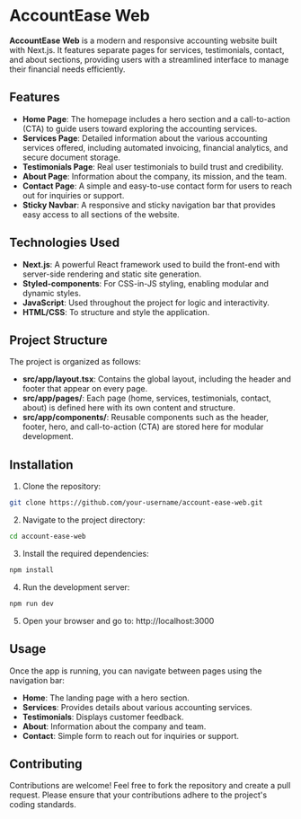 # AccountEase Web

**AccountEase Web** is a modern and responsive accounting website built with Next.js. It features separate pages for services, testimonials, contact, and about sections, providing users with a streamlined interface to manage their financial needs efficiently.

## Features

- **Home Page**: The homepage includes a hero section and a call-to-action (CTA) to guide users toward exploring the accounting services.
- **Services Page**: Detailed information about the various accounting services offered, including automated invoicing, financial analytics, and secure document storage.
- **Testimonials Page**: Real user testimonials to build trust and credibility.
- **About Page**: Information about the company, its mission, and the team.
- **Contact Page**: A simple and easy-to-use contact form for users to reach out for inquiries or support.
- **Sticky Navbar**: A responsive and sticky navigation bar that provides easy access to all sections of the website.

## Technologies Used

- **Next.js**: A powerful React framework used to build the front-end with server-side rendering and static site generation.
- **Styled-components**: For CSS-in-JS styling, enabling modular and dynamic styles.
- **JavaScript**: Used throughout the project for logic and interactivity.
- **HTML/CSS**: To structure and style the application.

## Project Structure

The project is organized as follows:

- **src/app/layout.tsx**: Contains the global layout, including the header and footer that appear on every page.
- **src/app/pages/**: Each page (home, services, testimonials, contact, about) is defined here with its own content and structure.
- **src/app/components/**: Reusable components such as the header, footer, hero, and call-to-action (CTA) are stored here for modular development.

## Installation

1. Clone the repository:
```bash
git clone https://github.com/your-username/account-ease-web.git
```

2. Navigate to the project directory:
```bash
cd account-ease-web
```

3. Install the required dependencies:
```bash
npm install
```

4. Run the development server:
```bash
npm run dev
```

5. Open your browser and go to:
   http://localhost:3000

## Usage

Once the app is running, you can navigate between pages using the navigation bar:

- **Home**: The landing page with a hero section.
- **Services**: Provides details about various accounting services.
- **Testimonials**: Displays customer feedback.
- **About**: Information about the company and team.
- **Contact**: Simple form to reach out for inquiries or support.

## Contributing

Contributions are welcome! Feel free to fork the repository and create a pull request. Please ensure that your contributions adhere to the project's coding standards.
